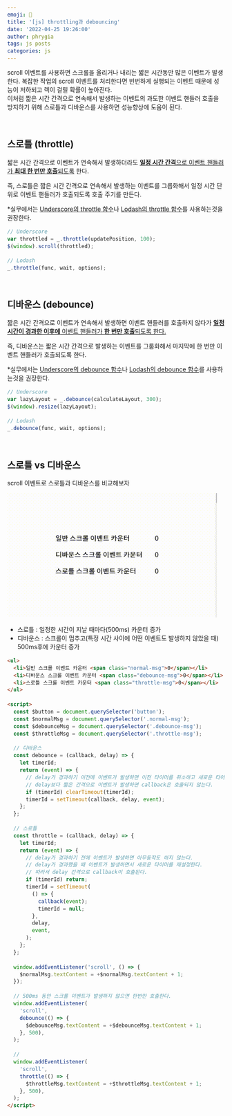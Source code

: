 ```yaml
---
emoji: 📓
title: '[js] throttling과 debouncing'
date: '2022-04-25 19:26:00'
author: phrygia
tags: js posts
categories: js
---
```


scroll 이벤트를 사용하면 스크롤을 올리거나 내리는 짧은 시간동안 많은 이벤트가 발생한다. 복잡한 작업의 scroll 이벤트를 처리한다면 빈번하게 실행되는 이벤트 때문에 성능이 저하되고 렉이 걸릴 확률이 높아진다. <br>
이처럼 짧은 시간 간격으로 연속해서 발생하는 이벤트의 과도한 이벤트 핸들러 호출을 방지하기 위해 스로틀과 디바운스를 사용하면 성능향상에 도움이 된다.

<br>

## 스로틀 (throttle)

짧은 시간 간격으로 이벤트가 연속해서 발생하더라도 <u>**일정 시간 간격**으로 이벤트 핸들러가 **최대 한 번만 호출**되도록</u> 한다.

즉, 스로틀은 짧은 시간 간격으로 연속해서 발생하는 이벤트를 그릅화해서 일정 시간 단위로 이벤트 핸들러가 호출되도록 호출 주기를 만든다. <br>

\*실무에서는 <a href="https://underscorejs.org/#throttle" target="_blank">Underscore의 throttle 함수</a>나 <a href="https://www.geeksforgeeks.org/lodash-_-throttle-method/" target="_blank">Lodash의 throttle 함수</a>를 사용하는것을 권장한다.

```js
// Underscore
var throttled = _.throttle(updatePosition, 100);
$(window).scroll(throttled);

// Lodash
_.throttle(func, wait, options);
```

<br>

## 디바운스 (debounce)

짧은 시간 간격으로 이벤트가 연속해서 발생하면 이벤트 핸들러를 호출하지 않다가 <u>**일정 시간이 경과한 이후에** 이벤트 핸들러가 **한 번만 호출**되도록 한다.</u>

즉, 디바운스는 짧은 시간 간격으로 발생하는 이벤트를 그룹화해서 마지막에 한 번만 이벤트 핸들러가 호출되도록 한다.

\*실무에서는 <a href="https://underscorejs.org/#debounce" target="_blank">Underscore의 debounce 함수</a>나 <a href="https://www.geeksforgeeks.org/lodash-_-debounce-method/" target="_blank">Lodash의 debounce 함수</a>를 사용하는것을 권장한다.

```js
// Underscore
var lazyLayout = _.debounce(calculateLayout, 300);
$(window).resize(lazyLayout);

// Lodash
_.debounce(func, wait, options);
```

<br>

## 스로틀 vs 디바운스

scroll 이벤트로 스로틀과 디바운스를 비교해보자

![스로틀디바운스-스크롤-비교](./img/throttle-debounce.gif)

- 스로틀 : 일정한 시간이 지날 때마다(500ms) 카운터 증가
- 디바운스 : 스크롤이 멈추고(특정 시간 사이에 어떤 이벤트도 발생하지 않았을 때) 500ms후에 카운터 증가

```html
<ul>
  <li>일반 스크롤 이벤트 카운터 <span class="normal-msg">0</span></li>
  <li>디바운스 스크롤 이벤트 카운터 <span class="debounce-msg">0</span></li>
  <li>스로틀 스크롤 이벤트 카운터 <span class="throttle-msg">0</span></li>
</ul>

<script>
  const $button = document.querySelector('button');
  const $normalMsg = document.querySelector('.normal-msg');
  const $debounceMsg = document.querySelector('.debounce-msg');
  const $throttleMsg = document.querySelector('.throttle-msg');

  // 디바운스
  const debounce = (callback, delay) => {
    let timerId;
    return (event) => {
      // delay가 경과하기 이전에 이벤트가 발생하면 이전 타이머를 취소하고 새로운 타이머를 재설정
      // delay보다 짧은 간격으로 이벤트가 발생하면 callback은 호출되지 않는다.
      if (timerId) clearTimeout(timerId);
      timerId = setTimeout(callback, delay, event);
    };
  };

  // 스로틀
  const throttle = (callback, delay) => {
    let timerId;
    return (event) => {
      // delay가 경과하기 전에 이벤트가 발생하면 아무동작도 하지 않는다.
      // delay가 경과했을 때 이벤트가 발생하면서 새로운 타이머를 재설정한다.
      // 따라서 delay 간격으로 callback이 호출된다.
      if (timerId) return;
      timerId = setTimeout(
        () => {
          callback(event);
          timerId = null;
        },
        delay,
        event,
      );
    };
  };

  window.addEventListener('scroll', () => {
    $normalMsg.textContent = +$normalMsg.textContent + 1;
  });

  // 500ms 동안 스크롤 이벤트가 발생하지 않으면 한번만 호출한다.
  window.addEventListener(
    'scroll',
    debounce(() => {
      $debounceMsg.textContent = +$debounceMsg.textContent + 1;
    }, 500),
  );

  //
  window.addEventListener(
    'scroll',
    throttle(() => {
      $throttleMsg.textContent = +$throttleMsg.textContent + 1;
    }, 500),
  );
</script>
```

<br>

```toc

```
